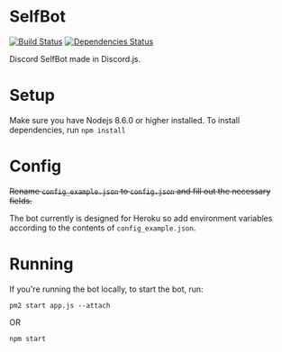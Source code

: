 # SelfBot
[![Build Status](https://travis-ci.org/GummiWummiBear/SelfBot.svg?branch=master)](https://travis-ci.org/GummiWummiBear/SelfBot)
[![Dependencies Status](https://david-dm.org/gummiwummibear/selfbot/status.svg)](https://david-dm.org/gummiwummibear/selfbot)

Discord SelfBot made in Discord.js.

# Setup
Make sure you have Nodejs 8.6.0 or higher installed.
To install dependencies, run `npm install`

# Config
~~Rename  `config_example.json` to `config.json` and fill out the necessary fields.~~

The bot currently is designed for Heroku so add environment variables according to the contents of `config_example.json`.

# Running
If you're running the bot locally, to start the bot, run:
```
pm2 start app.js --attach
```
OR
```
npm start
```
